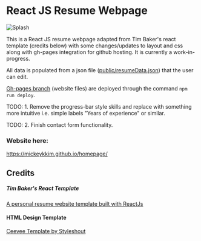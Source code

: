 # React JS Resume Webpage

![Splash](https://imgur.com/YC9YIZW.png)

This is a React JS resume webpage adapted from Tim Baker's react template (credits below) with some changes/updates to layout and css along with gh-pages integration for github hosting. It is currently a work-in-progress.

All data is populated from a json file (<a href="https://github.com/mickeykkim/homepage/blob/master/public/resumeData.json">public/resumeData.json</a>) that the user can edit.

<a href="https://github.com/mickeykkim/homepage/tree/gh-pages">Gh-pages branch</a> (website files) are deployed through the command `npm run deploy`.

TODO: 1. Remove the progress-bar style skills and replace with something more intuitive i.e. simple labels "Years of experience" or similar.

TODO: 2. Finish contact form functionality.

### Website here: 
https://mickeykkim.github.io/homepage/

## Credits
##### Tim Baker's React Template
<a href="https://github.com/tbakerx/react-resume-template">A personal resume website template built with ReactJs</a>

#### HTML Design Template
<a href="https://www.styleshout.com/free-templates/ceevee/">Ceevee Template by Styleshout</a>